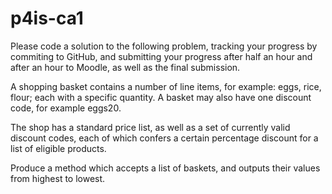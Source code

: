 # p4is-ca1

Please code a solution to the following problem, tracking your progress by
commiting to GitHub, and submitting your progress after half an hour and after
an hour to Moodle, as well as the final submission. 

A shopping basket contains a number of line items, for example: eggs, rice,
flour; each with a specific quantity. A basket may also have one discount
code, for example eggs20. 

The shop has a standard price list, as well as a set of currently valid
discount codes, each of which confers a certain percentage discount for a list
 of eligible products.

Produce a method which accepts a list of baskets, and outputs their values
from highest to lowest.
